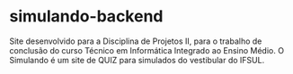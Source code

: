 # simulando-backend
 Site desenvolvido para a Disciplina de Projetos II, para o trabalho de conclusão do curso Técnico em Informática Integrado ao Ensino Médio. O Simulando é um site de QUIZ para simulados do vestibular do IFSUL.
